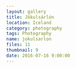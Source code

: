 ```yaml
---
layout: gallery
title: Jökulsárlón
location: Iceland
category: photography
tags: Photography
name: jokulsarlon
files: 11
thumbnail: 9
date: 2016-07-16 9:00:00
---
```

